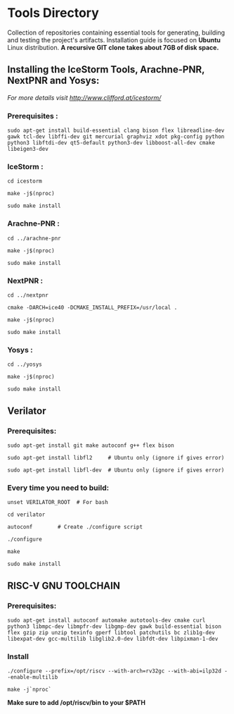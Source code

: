 # Tools Directory
 Collection of repositories containing essential tools for generating, building and testing the project's artifacts. Installation guide is focused on __Ubuntu__ Linux distribution. __A recursive GIT clone takes about 7GB of disk space.__

## Installing the IceStorm Tools, Arachne-PNR, NextPNR and Yosys:

_For more details visit http://www.clifford.at/icestorm/_

### Prerequisites :
`sudo apt-get install build-essential clang bison flex libreadline-dev gawk tcl-dev libffi-dev git mercurial graphviz xdot pkg-config python python3 libftdi-dev qt5-default python3-dev libboost-all-dev cmake libeigen3-dev`

### IceStorm :
`cd icestorm`

`make -j$(nproc)`

`sudo make install`

### Arachne-PNR :
`cd ../arachne-pnr`

`make -j$(nproc)`

`sudo make install`

### NextPNR :

`cd ../nextpnr`

`cmake -DARCH=ice40 -DCMAKE_INSTALL_PREFIX=/usr/local .`

`make -j$(nproc)`

`sudo make install`

### Yosys :

`cd ../yosys`

`make -j$(nproc)`

`sudo make install`

## Verilator
### Prerequisites:
`sudo apt-get install git make autoconf g++ flex bison`

`sudo apt-get install libfl2     # Ubuntu only (ignore if gives error)`

`sudo apt-get install libfl-dev  # Ubuntu only (ignore if gives error)`

### Every time you need to build:
`unset VERILATOR_ROOT  # For bash`

`cd verilator`

`autoconf        # Create ./configure script`

`./configure`

`make`

`sudo make install`

## RISC-V GNU TOOLCHAIN
### Prerequisites:
`sudo apt-get install autoconf automake autotools-dev cmake curl python3 libmpc-dev libmpfr-dev libgmp-dev gawk build-essential bison flex gzip zip unzip texinfo gperf libtool patchutils bc zlib1g-dev libexpat-dev gcc-multilib libglib2.0-dev libfdt-dev libpixman-1-dev`

### Install
`./configure --prefix=/opt/riscv --with-arch=rv32gc --with-abi=ilp32d --enable-multilib`

```make -j`nproc` ```

__Make sure to add /opt/riscv/bin to your $PATH__

